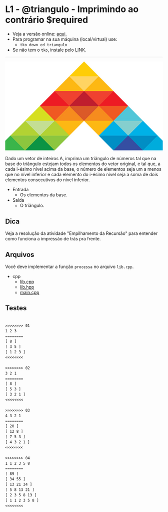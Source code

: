 # L1 - @triangulo - Imprimindo ao contrário $required

- Veja a versão online: [aqui.](https://github.com/qxcodeed/arcade/blob/master/base/triangulo/Readme.md)
- Para programar na sua máquina (local/virtual) use:
  - `tko down ed triangulo`
- Se não tem o `tko`, instale pelo [LINK](https://github.com/senapk/tko#tko).

---

![_](https://raw.githubusercontent.com/qxcodeed/arcade/master/base/triangulo/cover.jpg)

Dado um vetor de inteiros A, imprima um triângulo de números tal que na base do triângulo estejam todos os elementos do vetor original, e tal que, a cada i-ésimo nível acima da base, o número de elementos seja um a menos que no nível inferior e cada elemento do i-ésimo nível seja a soma de dois elementos consecutivos do nível inferior.

- Entrada
  - Os elementos da base.
- Saída
  - O triângulo.

## Dica

Veja a resolução da atividade "Empilhamento da Recursão" para entender como funciona a impressão de trás pra frente.

## Arquivos

Você deve implementar a função `processa` no arquivo `lib.cpp`.

<!-- draft -->
- cpp
  - [lib.cpp](https://github.com/qxcodeed/arcade/blob/master/base/triangulo/.cache/lang/cpp/lib.cpp)
  - [lib.hpp](https://github.com/qxcodeed/arcade/blob/master/base/triangulo/.cache/lang/cpp/lib.hpp)
  - [main.cpp](https://github.com/qxcodeed/arcade/blob/master/base/triangulo/.cache/lang/cpp/main.cpp)

<!-- draft -->

## Testes

```txt

>>>>>>>> 01
1 2 3
========
[ 8 ]
[ 3 5 ]
[ 1 2 3 ]
<<<<<<<<

>>>>>>>> 02
3 2 1
========
[ 8 ]
[ 5 3 ]
[ 3 2 1 ]
<<<<<<<<

>>>>>>>> 03
4 3 2 1
========
[ 20 ]
[ 12 8 ]
[ 7 5 3 ]
[ 4 3 2 1 ]
<<<<<<<<

>>>>>>>> 04
1 1 2 3 5 8
========
[ 89 ]
[ 34 55 ]
[ 13 21 34 ]
[ 5 8 13 21 ]
[ 2 3 5 8 13 ]
[ 1 1 2 3 5 8 ]
<<<<<<<<

```
